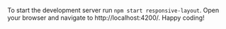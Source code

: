 
To start the development server run `npm start responsive-layout`. Open your browser and navigate to http://localhost:4200/. Happy coding!
